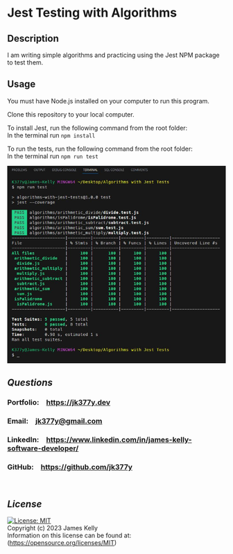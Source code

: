 # Jest Testing with Algorithms

## Description
I am writing simple algorithms and practicing using the Jest NPM package to test them.

## Usage
You must have Node.js installed on your computer to run this program.<br>

Clone this repository to your local computer.<br>

To install Jest, run the following command from the root folder:<br>
In the terminal run `npm install`<br>

To run the tests, run the following command from the root folder:<br>
In the terminal run `npm run test`<br>

<img src="./images/screenshot.JPG"/>
<br>

## *Questions*
<h3>Portfolio:&emsp;<a href="https://jk377y.dev" target="_blank">https://jk377y.dev</a></h3>
<h3>Email:&emsp;<a href="mailto:jk377y@gmail.com" target="_blank">jk377y@gmail.com</a></h3>
<h3>LinkedIn:&emsp;<a href="https://www.linkedin.com/in/james-kelly-software-developer/" target="_blank">https://www.linkedin.com/in/james-kelly-software-developer/</a></h3>
<h3>GitHub:&emsp;<a href="https://github.com/jk377y" target="_blank">https://github.com/jk377y</a></h3>
<br>

## *License*
[![License: MIT](https://img.shields.io/badge/License-MIT-blue.svg)](https://opensource.org/licenses/MIT)
<br>Copyright (c) 2023 James Kelly
<br>Information on this license can be found at: (https://opensource.org/licenses/MIT)
